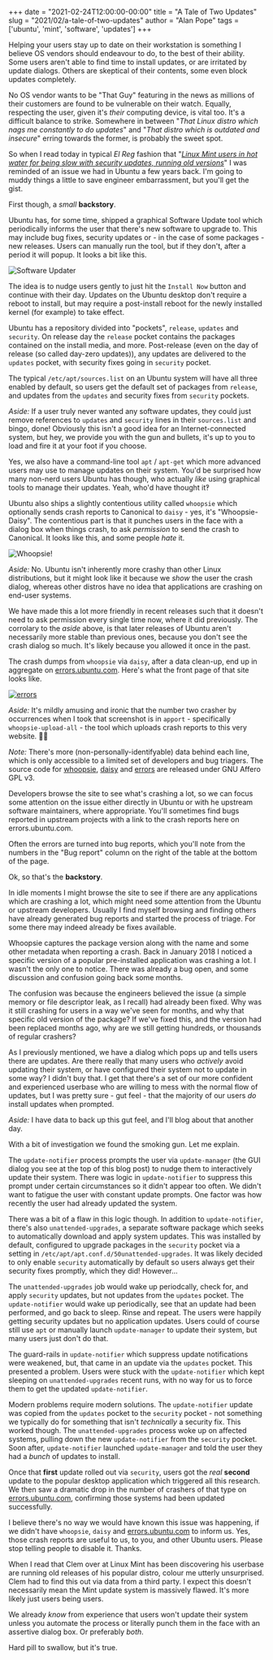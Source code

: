 +++
date = "2021-02-24T12:00:00-00:00"
title = "A Tale of Two Updates"
slug = "2021/02/a-tale-of-two-updates"
author = "Alan Pope"
tags = ['ubuntu', 'mint', 'software', 'updates']
+++

Helping your users stay up to date on their workstation is something I believe OS vendors should endeavour to do, to the best of their ability. Some users aren't able to find time to install updates, or are irritated by update dialogs. Others are skeptical of their contents, some even block updates completely. 

No OS vendor wants to be "That Guy" featuring in the news as millions of their customers are found to be vulnerable on their watch. Equally, respecting the user, given it's *their* computing device, is vital too. It's a difficult balance to strike. Somewhere in between "*That Linux distro which nags me constantly to do updates*" and "*That distro which is outdated and insecure*" erring towards the former, is probably the sweet spot.

So when I read today in typical *El Reg* fashion that "*[Linux Mint users in hot water for being slow with security updates, running old versions](https://www.theregister.com/2021/02/23/linux_mint_team_berates_users/)*" I was reminded of an issue we had in Ubuntu a few years back. I'm going to muddy things a little to save engineer embarrassment, but you'll get the gist.

First though, a *small* **backstory**. 

Ubuntu has, for some time, shipped a graphical Software Update tool which periodically informs the user that there's new software to upgrade to. This may include bug fixes, security updates or - in the case of some packages - new releases. Users can manually run the tool, but if they don't, after a period it will popup. It looks a bit like this.

![Software Updater](/images/2021-02-24/softwareupdate.png)

The idea is to nudge users gently to just hit the `Install Now` button and continue with their day. Updates on the Ubuntu desktop don't require a reboot to install, but may require a post-install reboot for the newly installed kernel (for example) to take effect.

Ubuntu has a repository divided into "pockets", `release`, `updates` and `security`. On release day the `release` pocket contains the packages contained on the install media, and more. Post-release (even on the day of release (so called day-zero updates)), any updates are delivered to the `updates` pocket, with security fixes going in `security` pocket. 

The typical `/etc/apt/sources.list` on an Ubuntu system will have all three enabled by default, so users get the default set of packages from `release`, and updates from the `updates` and security fixes from `security` pockets.

*Aside:* If a user truly never wanted any software updates, they could just remove references to `updates` and `security` lines in their `sources.list` and bingo, done! Obviously this isn't a good idea for an Internet-connected system, but hey, we provide you with the gun and bullets, it's up to you to load and fire it at your foot if you choose.

Yes, we also have a command-line tool `apt` / `apt-get` which more advanced users may use to manage updates on their system. You'd be surprised how many non-nerd users Ubuntu has though, who actually *like* using graphical tools to manage their updates. Yeah, who'd have thought it‽

Ubuntu also ships a slightly contentious utility called `whoopsie` which optionally sends crash reports to Canonical to `daisy` - yes, it's "Whoopsie-Daisy". The contentious part is that it punches users in the face with a dialog box when things crash, to ask *permission* to send the crash to Canonical. It looks like this, and some people *hate* it.

![Whoopsie!](/images/2021-02-24/whoopsie.png)

*Aside:* No. Ubuntu isn't inherently more crashy than other Linux distributions, but it might look like it because we *show* the user the crash dialog, whereas other distros have no idea that applications are crashing on end-user systems.

We have made this a lot more friendly in recent releases such that it doesn't need to ask permission every single time now, where it did previously. The corrolary to the *aside* above, is that later releases of Ubuntu aren't necessarily more stable than previous ones, because you don't see the crash dialog so much. It's likely because you allowed it once in the past.

The crash dumps from `whoopsie` via `daisy`, after a data clean-up, end up in aggregate on [errors.ubuntu.com](https://errors.ubuntu.com/). Here's what the front page of that site looks like. 

[![errors](/images/2021-02-24/errors.png)](https://errors.ubuntu.com)

*Aside:* It's mildly amusing and ironic that the number two crasher by occurrences when I took that screenshot is in `apport` - specifically `whoopsie-upload-all` - the tool which uploads crash reports to this very website. 🤦‍♂️

*Note:* There's more (non-personally-identifyable) data behind each line, which is only accessible to a limited set of developers and bug triagers. The source code for [whoopsie](https://code.launchpad.net/whoopsie), [daisy](https://code.launchpad.net/daisy) and [errors](https://code.launchpad.net/errors) are released under GNU Affero GPL v3.

Developers browse the site to see what's crashing a lot, so we can focus some attention on the issue either directly in Ubuntu or with he upstream software maintainers, where appropriate. You'll sometimes find bugs reported in upstream projects with a link to the crash reports here on errors.ubuntu.com. 

Often the errors are turned into bug reports, which you'll note from the numbers in the "Bug report" column on the right of the table at the bottom of the page. 

Ok, so that's the **backstory**.

In idle moments I might browse the site to see if there are any applications which are crashing a lot, which might need some attention from the Ubuntu or upstream developers. Usually I find myself browsing and finding others have already generated bug reports and started the process of triage. For some there may indeed already be fixes available. 

Whoopsie captures the package version along with the name and some other metadata when reporting a crash. Back in January 2018 I noticed a specific version of a popular pre-installed application was crashing a lot. I wasn't the only one to notice. There was already a bug open, and some discussion and confusion going back some months. 

The confusion was because the engineers believed the issue (a simple memory or file descriptor leak, as I recall) had already been fixed. Why was it still crashing for users in a way we've seen for months, and why that specific old version of the package? If we've fixed this, and the version had been replaced months ago, why are we still getting hundreds, or thousands of regular crashers?

As I previously mentioned, we have a dialog which pops up and tells users there are updates. Are there really that many users who *actively* avoid updating their system, or have configured their system not to update in some way? I didn't buy that. I get that there's a set of our more confident and experienced userbase who are willing to mess with the normal flow of updates, but I was pretty sure - gut feel - that the majority of our users *do* install updates when prompted.

*Aside:* I have data to back up this gut feel, and I'll blog about that another day.

With a bit of investigation we found the smoking gun. Let me explain.

The `update-notifier` process prompts the user via `update-manager` (the GUI dialog you see at the top of this blog post) to nudge them to interactively update their system. There was logic in `update-notifier` to suppress this prompt under certain circumstances so it didn't appear too often. We didn't want to fatigue the user with constant update prompts. One factor was how recently the user had already updated the system.

There was a bit of a flaw in this logic though. In addition to `update-notifier`, there's also `unattended-upgrades`, a separate software package which seeks to automatically download and apply system updates. This was installed by default, configured to upgrade packages in the `security` pocket via a setting in `/etc/apt/apt.conf.d/50unattended-upgrades`. It was likely decided to only enable `security` automatically by default so users always get their security fixes promptly, which they did! However...

The `unattended-upgrades` job would wake up periodcally, check for, and apply `security` updates, but not updates from the `updates` pocket. The `update-notifier` would wake up periodically, see that an update had been performed, and go back to sleep. Rinse and repeat. The users were happily getting security updates but no application updates. Users could of course still use `apt` or manually launch `update-manager` to update their system, but many users just don't do that.

The guard-rails in `update-notifier` which suppress update notifications were weakened, but, that came in an update via the `updates` pocket. This presented a problem. Users were stuck with the `update-notifier` which kept sleeping on `unattended-upgrades` recent runs, with no way for us to force them to get the updated `update-notifier`.

Modern problems require modern solutions. The `update-notifier` update was copied from the `updates` pocket to the `security` pocket - not something we typically do for something that isn't *technically* a security fix. This worked though. The `unattended-upgrades` process woke up on affected systems, pulling down the new `update-notifier` from the `security` pocket. Soon after, `update-notifier` launched `update-manager` and told the user they had a *bunch* of updates to install.

Once that **first** update rolled out via `security`, users got the *real* **second** update to the popular desktop application which triggered all this research. We then saw a dramatic drop in the number of crashers of that type on [errors.ubuntu.com](https://errors.ubuntu.com/), confirming those systems had been updated successfully.

I believe there's no way we would have known this issue was happening, if we didn't have `whoopsie`, `daisy` and [errors.ubuntu.com](https://errors.ubuntu.com/) to inform us. Yes, those crash reports are useful to us, to you, and other Ubuntu users. Please stop telling people to disable it. Thanks.

When I read that Clem over at Linux Mint has been discovering his userbase are running old releases of his popular distro, colour me utterly unsurprised. Clem had to find this out via data from a third party. I expect this doesn't necessarily mean the Mint update system is massively flawed. It's more likely just users being users.

We already *know* from experience that users won't update their system unless you automate the process or literally punch them in the face with an assertive dialog box. Or preferably *both*.

Hard pill to swallow, but it's true.